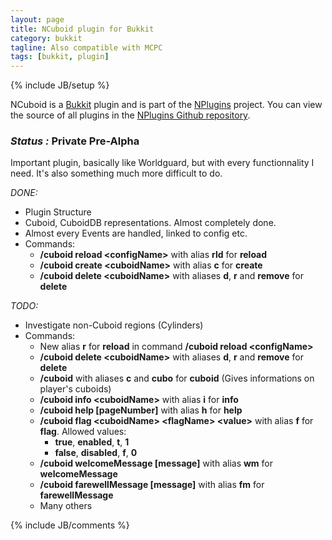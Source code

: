 ```yaml
---
layout: page
title: NCuboid plugin for Bukkit
category: bukkit
tagline: Also compatible with MCPC
tags: [bukkit, plugin]
---
```

{% include JB/setup %}

NCuboid is a [Bukkit][] plugin and is part of the [NPlugins][] project.
You can view the source of all plugins in the [NPlugins Github repository][].

### *Status :* Private Pre-Alpha

Important plugin, basically like Worldguard, but with every functionnality I need. It's also something much more difficult to do.

_DONE:_
* Plugin Structure
* Cuboid, CuboidDB representations. Almost completely done.
* Almost every Events are handled, linked to config etc.
* Commands:
  + **/cuboid reload \<configName>** with alias **rld** for **reload**
  + **/cuboid create \<cuboidName>** with alias **c** for **create**
  + **/cuboid delete \<cuboidName>** with aliases **d**, **r** and **remove** for **delete**

_TODO:_
* Investigate non-Cuboid regions (Cylinders)
* Commands:
  + New alias **r** for **reload** in command **/cuboid reload \<configName>**
  + **/cuboid delete \<cuboidName>** with aliases **d**, **r** and **remove** for **delete**
  + **/cuboid** with aliases **c** and **cubo** for **cuboid** (Gives informations on player's cuboids)
  + **/cuboid info \<cuboidName>** with alias **i** for **info**
  + **/cuboid help [pageNumber]** with alias **h** for **help**
  + **/cuboid flag \<cuboidName> \<flagName> \<value>** with alias **f** for **flag**. Allowed values:
    - **true**, **enabled**, **t**, **1**
    - **false**, **disabled**, **f**, **0**
  + **/cuboid welcomeMessage \[message\]** with alias **wm** for **welcomeMessage**
  + **/cuboid farewellMessage \[message\]** with alias **fm** for **farewellMessage**
  + Many others

{% include JB/comments %}

<!--- Under this lines are links defined --->
[Bukkit]: http://bukkit.org "Bukkit Forums"

[NPlugins]: /bukkit/NPlugins.html "NPlugins project page"
[NPlugins Github repository]: https://github.com/Ribesg/NPlugins "NPlugins Github repository"